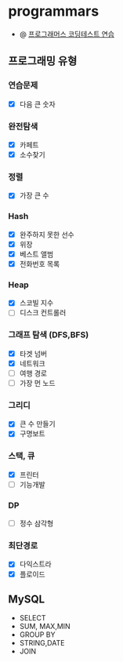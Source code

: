 # programmars

- @ [프로그래머스 코딩테스트 연습](https://programmers.co.kr/learn/challenges)

## 프로그래밍 유형

### 연습문제
- [x] 다음 큰 숫자
### 완전탐색
- [x] 카페트
- [x] 소수찾기
### 정렬
- [x] 가장 큰 수
### Hash
- [x] 완주하지 못한 선수
- [x] 위장
- [x] 베스트 앨범
- [x] 전화번호 목록
### Heap
- [x] 스코빌 지수
- [ ] 디스크 컨트롤러
### 그래프 탐색 (DFS,BFS)
  - [x] 타겟 넘버 
  - [x] 네트워크 
  - [ ] 여행 경로
  - [ ] 가장 먼 노드 
### 그리디
- [x] 큰 수 만들기
- [x] 구명보트 
### 스택, 큐
- [x] 프린터
- [ ] 기능개발
### DP
- [ ] 정수 삼각형
### 최단경로
- [x] 다익스트라
- [x] 플로이드
  
 ## MySQL
- SELECT
- SUM, MAX,MIN
- GROUP BY
- STRING,DATE
- JOIN